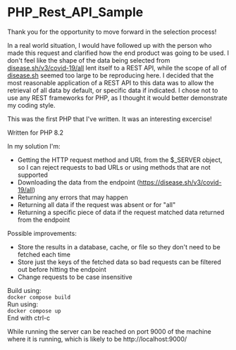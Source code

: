 # PHP_Rest_API_Sample
Thank you for the opportunity to move forward in the selection process!

In a real world situation, I would have followed up with the person who made this request and clarified how the end product was going to be used.  I don't feel like the shape of the data being selected from [disease.sh/v3/covid-19/all](https://disease.sh/v3/covid-19/all) lent itself to a REST API, while the scope of all of [disease.sh](https://disease.sh) seemed too large to be reproducing here.  I decided that the most reasonable application of a REST API to this data was to allow the retrieval of all data by default, or specific data if indicated.  I chose not to use any REST frameworks for PHP, as I thought it would better demonstrate my coding style.

This was the first PHP that I've written.  It was an interesting excercise!

Written for PHP 8.2

In my solution I'm:
* Getting the HTTP request method and URL from the $_SERVER object, so I can reject requests to bad URLs or using methods that are not supported
* Downloading the data from the endpoint (https://disease.sh/v3/covid-19/all)
* Returning any errors that may happen
* Returning all data if the request was absent or for "all"
* Returning a specific piece of data if the request matched data returned from the endpoint

Possible improvements:
* Store the results in a database, cache, or file so they don't need to be fetched each time
* Store just the keys of the fetched data so bad requests can be filtered out before hitting the endpoint
* Change requests to be case insensitive

Build using:\
`docker compose build`\
Run using:\
`docker compose up`\
End with ctrl-c

While running the server can be reached on port 9000 of the machine where it is running, which is likely to be http://localhost:9000/
